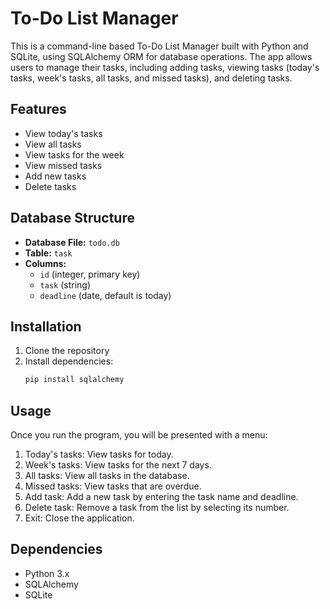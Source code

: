 # To-Do List Manager

This is a command-line based To-Do List Manager built with Python and SQLite, using SQLAlchemy ORM for database operations. The app allows users to manage their tasks, including adding tasks, viewing tasks (today's tasks, week's tasks, all tasks, and missed tasks), and deleting tasks.

## Features

- View today's tasks
- View all tasks
- View tasks for the week
- View missed tasks
- Add new tasks
- Delete tasks

## Database Structure

- **Database File:** `todo.db`
- **Table:** `task`
- **Columns:**
  - `id` (integer, primary key)
  - `task` (string)
  - `deadline` (date, default is today)

## Installation

1. Clone the repository
2. Install dependencies:
   ```bash
   pip install sqlalchemy
   ```
## Usage
Once you run the program, you will be presented with a menu:

1) Today's tasks: View tasks for today.
2) Week's tasks: View tasks for the next 7 days.
3) All tasks: View all tasks in the database.
4) Missed tasks: View tasks that are overdue.
5) Add task: Add a new task by entering the task name and deadline.
6) Delete task: Remove a task from the list by selecting its number.
0) Exit: Close the application.
   
## Dependencies
- Python 3.x
- SQLAlchemy
- SQLite
